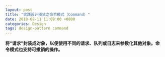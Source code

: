 ```yaml
---
layout: post
title: "实践设计模式之命令模式（Command）"
date: 2018-08-11 11:08:00 +0800
categories: Design
tags: design-pattern command
---
```


**将“请求”封装成对象，以便使用不同的请求、队列或日志来参数化其他对象。命令模式也支持可撤销的操作。**